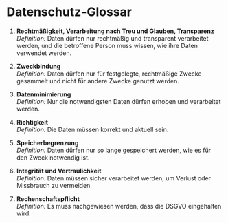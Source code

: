 # Datenschutz-Glossar

1. **Rechtmäßigkeit, Verarbeitung nach Treu und Glauben, Transparenz**  
   *Definition:* Daten dürfen nur rechtmäßig und transparent verarbeitet werden, und die betroffene Person muss wissen, wie ihre Daten verwendet werden.

2. **Zweckbindung**  
   *Definition:* Daten dürfen nur für festgelegte, rechtmäßige Zwecke gesammelt und nicht für andere Zwecke genutzt werden.

3. **Datenminimierung**  
   *Definition:* Nur die notwendigsten Daten dürfen erhoben und verarbeitet werden.

4. **Richtigkeit**  
   *Definition:* Die Daten müssen korrekt und aktuell sein.

5. **Speicherbegrenzung**  
   *Definition:* Daten dürfen nur so lange gespeichert werden, wie es für den Zweck notwendig ist.

6. **Integrität und Vertraulichkeit**  
   *Definition:* Daten müssen sicher verarbeitet werden, um Verlust oder Missbrauch zu vermeiden.

7. **Rechenschaftspflicht**  
   *Definition:* Es muss nachgewiesen werden, dass die DSGVO eingehalten wird.
